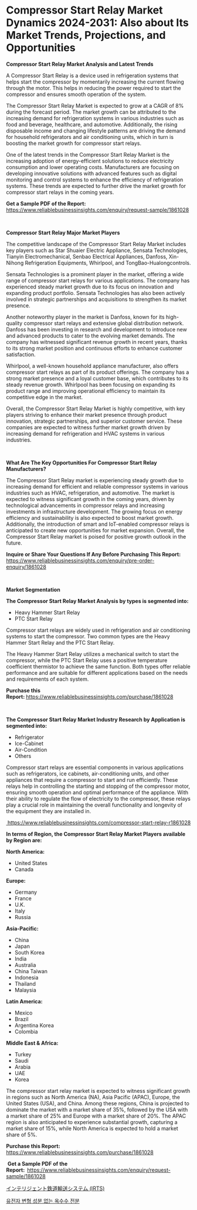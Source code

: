 <p><h1>Compressor Start Relay Market Dynamics 2024-2031: Also about Its Market Trends, Projections, and Opportunities</h1></p><p><strong>Compressor Start Relay Market Analysis and Latest Trends</strong></p>
<p><p>A Compressor Start Relay is a device used in refrigeration systems that helps start the compressor by momentarily increasing the current flowing through the motor. This helps in reducing the power required to start the compressor and ensures smooth operation of the system.</p><p>The Compressor Start Relay Market is expected to grow at a CAGR of 8% during the forecast period. The market growth can be attributed to the increasing demand for refrigeration systems in various industries such as food and beverage, healthcare, and automotive. Additionally, the rising disposable income and changing lifestyle patterns are driving the demand for household refrigerators and air conditioning units, which in turn is boosting the market growth for compressor start relays.</p><p>One of the latest trends in the Compressor Start Relay Market is the increasing adoption of energy-efficient solutions to reduce electricity consumption and lower operating costs. Manufacturers are focusing on developing innovative solutions with advanced features such as digital monitoring and control systems to enhance the efficiency of refrigeration systems. These trends are expected to further drive the market growth for compressor start relays in the coming years.</p></p>
<p><strong>Get a Sample PDF of the Report:&nbsp;</strong> <a href="https://www.reliablebusinessinsights.com/enquiry/request-sample/1861028">https://www.reliablebusinessinsights.com/enquiry/request-sample/1861028</a></p>
<p>&nbsp;</p>
<p><strong>Compressor Start Relay Major Market Players</strong></p>
<p><p>The competitive landscape of the Compressor Start Relay Market includes key players such as Star Shuaier Electric Appliance, Sensata Technologies, Tianyin Electromechanical, Senbao Electrical Appliances, Danfoss, Xin-Nihong Refrigeration Equipments, Whirlpool, and TongBao-Hualongcontrols. </p><p>Sensata Technologies is a prominent player in the market, offering a wide range of compressor start relays for various applications. The company has experienced steady market growth due to its focus on innovation and expanding product portfolio. Sensata Technologies has also been actively involved in strategic partnerships and acquisitions to strengthen its market presence.</p><p>Another noteworthy player in the market is Danfoss, known for its high-quality compressor start relays and extensive global distribution network. Danfoss has been investing in research and development to introduce new and advanced products to cater to the evolving market demands. The company has witnessed significant revenue growth in recent years, thanks to its strong market position and continuous efforts to enhance customer satisfaction.</p><p>Whirlpool, a well-known household appliance manufacturer, also offers compressor start relays as part of its product offerings. The company has a strong market presence and a loyal customer base, which contributes to its steady revenue growth. Whirlpool has been focusing on expanding its product range and improving operational efficiency to maintain its competitive edge in the market.</p><p>Overall, the Compressor Start Relay Market is highly competitive, with key players striving to enhance their market presence through product innovation, strategic partnerships, and superior customer service. These companies are expected to witness further market growth driven by increasing demand for refrigeration and HVAC systems in various industries.</p></p>
<p>&nbsp;</p>
<p><strong>What Are The Key Opportunities For Compressor Start Relay Manufacturers?</strong></p>
<p><p>The Compressor Start Relay market is experiencing steady growth due to increasing demand for efficient and reliable compressor systems in various industries such as HVAC, refrigeration, and automotive. The market is expected to witness significant growth in the coming years, driven by technological advancements in compressor relays and increasing investments in infrastructure development. The growing focus on energy efficiency and sustainability is also expected to boost market growth. Additionally, the introduction of smart and IoT-enabled compressor relays is anticipated to create new opportunities for market expansion. Overall, the Compressor Start Relay market is poised for positive growth outlook in the future.</p></p>
<p><strong>Inquire or Share Your Questions If Any Before Purchasing This Report:</strong> <a href="https://www.reliablebusinessinsights.com/enquiry/pre-order-enquiry/1861028">https://www.reliablebusinessinsights.com/enquiry/pre-order-enquiry/1861028</a></p>
<p>&nbsp;</p>
<p><strong>Market Segmentation</strong></p>
<p><strong>The Compressor Start Relay Market Analysis by types is segmented into:</strong></p>
<p><ul><li>Heavy Hammer Start Relay</li><li>PTC Start Relay</li></ul></p>
<p><p>Compressor start relays are widely used in refrigeration and air conditioning systems to start the compressor. Two common types are the Heavy Hammer Start Relay and the PTC Start Relay. </p><p>The Heavy Hammer Start Relay utilizes a mechanical switch to start the compressor, while the PTC Start Relay uses a positive temperature coefficient thermistor to achieve the same function. Both types offer reliable performance and are suitable for different applications based on the needs and requirements of each system.</p></p>
<p><strong>Purchase this Report:&nbsp;</strong><a href="https://www.reliablebusinessinsights.com/purchase/1861028">https://www.reliablebusinessinsights.com/purchase/1861028</a></p>
<p>&nbsp;</p>
<p><strong>The Compressor Start Relay Market Industry Research by Application is segmented into:</strong></p>
<p><ul><li>Refrigerator</li><li>Ice-Cabinet</li><li>Air-Condition</li><li>Others</li></ul></p>
<p><p>Compressor start relays are essential components in various applications such as refrigerators, ice cabinets, air-conditioning units, and other appliances that require a compressor to start and run efficiently. These relays help in controlling the starting and stopping of the compressor motor, ensuring smooth operation and optimal performance of the appliance. With their ability to regulate the flow of electricity to the compressor, these relays play a crucial role in maintaining the overall functionality and longevity of the equipment they are installed in.</p></p>
<p><a href="https://www.reliablebusinessinsights.com/compressor-start-relay-r1861028">&nbsp;https://www.reliablebusinessinsights.com/compressor-start-relay-r1861028</a></p>
<p><strong>In terms of Region, the Compressor Start Relay Market Players available by Region are:</strong></p>
<p>
    <p> <strong> North America: </strong>
        <ul>
            <li>United States</li>
            <li>Canada</li>
        </ul>
        </p> 
    <p> <strong> Europe: </strong>
        <ul>
            <li>Germany</li>
            <li>France</li>
            <li>U.K.</li>
            <li>Italy</li>
            <li>Russia</li>
        </ul>
        </p> 
    <p> <strong> Asia-Pacific: </strong>
        <ul>
            <li>China</li>
            <li>Japan</li>
            <li>South Korea</li>
            <li>India</li>
            <li>Australia</li>
            <li>China Taiwan</li>
            <li>Indonesia</li>
            <li>Thailand</li>
            <li>Malaysia</li>
        </ul>
        </p> 
    <p> <strong> Latin America: </strong>
        <ul>
            <li>Mexico</li>
            <li>Brazil</li>
            <li>Argentina Korea</li>
            <li>Colombia</li>
        </ul>
        </p> 
    <p> <strong> Middle East & Africa: </strong>
        <ul>
            <li>Turkey</li>
            <li>Saudi</li>
            <li>Arabia</li>
            <li>UAE</li>
            <li>Korea</li>
        </ul>
    </p>
    </p>
<p><p>The compressor start relay market is expected to witness significant growth in regions such as North America (NA), Asia Pacific (APAC), Europe, the United States (USA), and China. Among these regions, China is projected to dominate the market with a market share of 35%, followed by the USA with a market share of 25% and Europe with a market share of 20%. The APAC region is also anticipated to experience substantial growth, capturing a market share of 15%, while North America is expected to hold a market share of 5%.</p></p>
<p><strong>Purchase this Report: </strong><a href="https://www.reliablebusinessinsights.com/purchase/1861028">https://www.reliablebusinessinsights.com/purchase/1861028</a></p>
<p>&nbsp;<strong>Get a Sample PDF of the Report:&nbsp;&nbsp;</strong><a href="https://www.reliablebusinessinsights.com/enquiry/request-sample/1861028">https://www.reliablebusinessinsights.com/enquiry/request-sample/1861028</a></p>
<p><strong></strong></p>
<p><p><a href="https://github.com/KaliMetz2023/Market-Research-Report-List-1/blob/main/6214916160654.md">インテリジェント鉄道輸送システム (IRTS)</a></p><p><a href="https://github.com/BrettWeberrt8767765/Market-Research-Report-List-2/blob/main/3348250172774.md">유전자 변형 성분 없는 옥수수 전분</a></p></p>